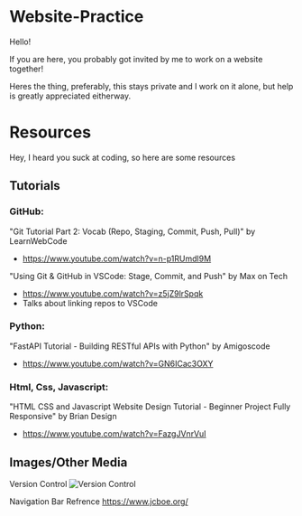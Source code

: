 # Website-Practice
Hello!

If you are here, you probably got invited by me to work on a website together!

Heres the thing, preferably, this stays private and I work on it alone, but help is greatly appreciated eitherway.

# Resources
Hey, I heard you suck at coding, so here are some resources

## Tutorials

### GitHub:

"Git Tutorial Part 2: Vocab (Repo, Staging, Commit, Push, Pull)" by LearnWebCode
 - https://www.youtube.com/watch?v=n-p1RUmdl9M

"Using Git & GitHub in VSCode: Stage, Commit, and Push" by Max on Tech
 - https://www.youtube.com/watch?v=z5jZ9lrSpqk
 - Talks about linking repos to VSCode

### Python:

"FastAPI Tutorial - Building RESTful APIs with Python" by Amigoscode
- https://www.youtube.com/watch?v=GN6ICac3OXY

### Html, Css, Javascript:

"HTML CSS and Javascript Website Design Tutorial - Beginner Project Fully Responsive" by Brian Design
- https://www.youtube.com/watch?v=FazgJVnrVuI

## Images/Other Media

Version Control
<img src="https://t2informatik.de/en/wp-content/uploads/sites/2/2019/11/beta-smartpedia-t2informatik.jpg" alt="Version Control"/>


Navigation Bar Refrence
https://www.jcboe.org/
